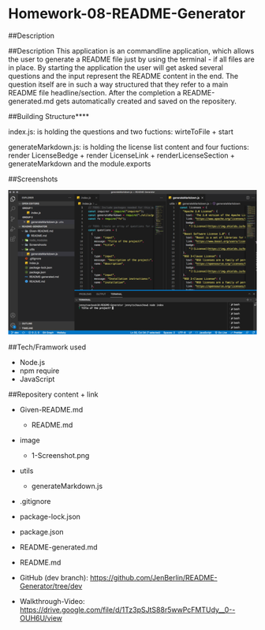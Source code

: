 # Homework-08-README-Generator

##Description

##Description
This application is an commandline application, which allows the user to generate a README file just by using the terminal - if all files are in place. By starting the application the user will get asked several questions and the input represent the README content in the end. The question itself are in such a way structured that they refer to a main README file headline/section. After the completion a README-generated.md gets automatically created and saved on the repositery.

##Building Structure\*\*\*\*

index.js: is holding the questions and two fuctions: wirteToFile + start

generateMarkdown.js: is holding the license list content and four fuctions: render LicenseBedge + render LicenseLink + renderLicenseSection + generateMarkdown and the module.exports

##Screenshots

![Getting Started](./image/1-Screenshot.png)

##Tech/Framwork used

- Node.js
- npm require
- JavaScript

##Repositery content + link

- Given-README.md
  - README.md
- image
  - 1-Screenshot.png
- utils
  - generateMarkdown.js
- .gitignore
- package-lock.json
- package.json
- README-generated.md
- README.md

- GitHub (dev branch): https://github.com/JenBerlin/README-Generator/tree/dev
- Walkthrough-Video: https://drive.google.com/file/d/1Tz3pSJtS88r5wwPcFMTUdy__0--OUH6U/view

